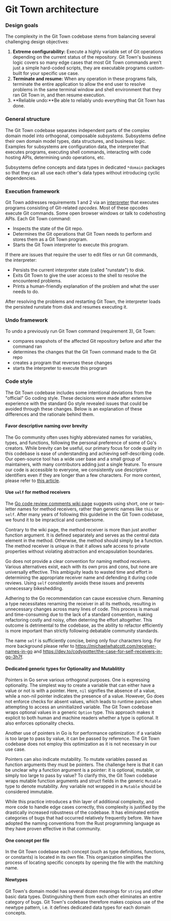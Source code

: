 # Git Town architecture

### Design goals

The complexity in the Git Town codebase stems from balancing several challenging
design objectives:

1. **Extreme configurability:** Execute a highly variable set of Git operations
   depending on the current status of the repository. Git Town's business logic
   covers so many edge cases that most Git Town commands aren't just a simple
   hard-coded scripts, they are executable programs custom-built for your
   specific use case.
2. **Terminate and resume:** When any operation in these programs fails,
   terminate the entire application to allow the end user to resolve problems in
   the same terminal window and shell environment that they ran Git Town in, and
   then resume execution.
3. **Reliable undo:**Be able to reliably undo everything that Git Town has done.

### General structure

The Git Town codebase separates independent parts of the complex domain model
into orthogonal, composable _subsystems_. Subsystems define their own domain
model types, data structures, and business logic. Examples for subsystems are
configuration data, the interpreter that executes programs, executing shell
commands, interacting with code hosting APIs, determining undo operations, etc.

Subsystems define concepts and data types in dedicated `*domain` packages so
that they can all use each other's data types without introducing cyclic
dependencies.

### Execution framework

Git Town addresses requirements 1 and 2 via an
[interpreter](https://en.wikipedia.org/wiki/Interpreter_(computing)) that
executes programs consisting of Git-related _opcodes_. Most of these opcodes
execute Git commands. Some open browser windows or talk to codehosting APIs.
Each Git Town command:

- Inspects the state of the Git repo.
- Determines the Git operations that Git Town needs to perform and stores them
  as a Git Town program.
- Starts the Git Town interpreter to execute this program.

If there are issues that require the user to edit files or run Git commands, the
interpreter:

- Persists the current interpreter state (called "runstate") to disk.
- Exits Git Town to give the user access to the shell to resolve the encountered
  problems.
- Prints a human-friendly explanation of the problem and what the user needs to
  do.

After resolving the problems and restarting Git Town, the interpreter loads the
persisted runstate from disk and resumes executing it.

### Undo framework

To undo a previously run Git Town command (requirement 3), Git Town:

- compares snapshots of the affected Git repository before and after the command
  ran
- determines the changes that the Git Town command made to the Git repo
- creates a program that reverses these changes
- starts the interpreter to execute this program

### Code style

The Git Town codebase includes some intentional deviations from the "official"
Go coding style. These decisions were made after extensive experience with the
standard Go style revealed issues that could be avoided through these changes.
Below is an explanation of these differences and the rationale behind them.

#### Favor descriptive naming over brevity

The Go community often uses highly abbreviated names for variables, types, and
functions, following the personal preference of some of Go's creators. While
brevity can be useful, our primary focus for code quality in this codebase is
ease of understanding and achieving self-describing code. Our open-source tool
has a wide user base and a small group of maintainers, with many contributors
adding just a single feature. To ensure our code is accessible to everyone, we
consistently use descriptive identifiers even if they are longer than a few
characters. For more context, please refer to
[this article](https://michaelwhatcott.com/familiarity-admits-brevity).

#### Use `self` for method receivers

The
[Go code review comments wiki page](https://go.dev/wiki/CodeReviewComments#receiver-names)
suggests using short, one or two-letter names for method receivers, rather than
generic names like `this` or `self`. After many years of following this
guideline in the Git Town codebase, we found it to be impractical and
cumbersome.

Contrary to the wiki page, the method receiver is more than just another
function argument. It is defined separately and serves as the central data
element in the method. Otherwise, the method should simply be a function. The
method receiver is unique in that it allows safe access to private properties
without violating abstraction and encapsulation boundaries.

Go does not provide a clear convention for naming method receivers. Various
alternatives exist, each with its own pros and cons, but none are universally
effective. This ambiguity leads to wasted time and effort in determining the
appropriate receiver name and defending it during code reviews. Using `self`
consistently avoids these issues and prevents unnecessary bikeshedding.

Adhering to the Go recommendation can cause excessive churn. Renaming a type
necessitates renaming the receiver in all its methods, resulting in unnecessary
changes across many lines of code. This process is manual and time-consuming due
to the lack of a standard convention, making refactoring costly and noisy, often
deterring the effort altogether. This outcome is detrimental to the codebase, as
the ability to refactor efficiently is more important than strictly following
debatable community standards.

The name `self` is sufficiently concise, being only four characters long. For
more background please refer to https://michaelwhatcott.com/receiver-names-in-go
and https://dev.to/codypotter/the-case-for-self-receivers-in-go-3h7f.

#### Dedicated generic types for Optionality and Mutablitity

Pointers in Go serve various orthogonal purposes. One is expressing optionality.
The simplest way to create a variable that can either have a value or not is
with a pointer. Here, `nil` signifies the absence of a value, while a non-nil
pointer indicates the presence of a value. However, Go does not enforce checks
for absent values, which leads to runtime panics when attempting to access an
uninitialized variable. The Git Town codebase wraps optional values in a generic
`Option` type. This approach makes it explicit to both human and machine readers
whether a type is optional. It also enforces optionality checks.

Another use of pointers in Go is for performance optimization: if a variable is
too large to pass by value, it can be passed by reference. The Git Town codebase
does not employ this optimization as it is not necessary in our use case.

Pointers can also indicate mutability. To mutate variables passed as function
arguments they must be pointers. The challenge here is that it can be unclear
why a function argument is a pointer: it is optional, mutable, or simply too
large to pass by value? To clarify this, the Git Town codebase wraps mutable
function arguments and struct fields in the generic `Mutable` type to denote
mutability. Any variable not wrapped in a `Mutable` should be considered
immutable.

While this practice introduces a thin layer of additional complexity, and more
code to handle edge cases correctly, this complexity is justified by the
drastically increased robustness of the codebase. It has eliminated entire
categories of bugs that had occurred relatively frequently before. We have
adopted the naming conventions from the Rust programming language as they have
proven effective in that community.

#### One concept per file

In the Git Town codebase each concept (such as type definitions, functions, or
constants) is located in its own file. This organization simplifies the process
of locating specific concepts by opening the file with the matching name.

#### Newtypes

Git Town's domain model has several dozen meanings for `string` and other basic
data types. Distinguishing them from each other eliminates an entire category of
bugs. Git Town's codebase therefore makes copious use of the newtype pattern,
i.e. it defines dedicated data types for each domain concepts.

